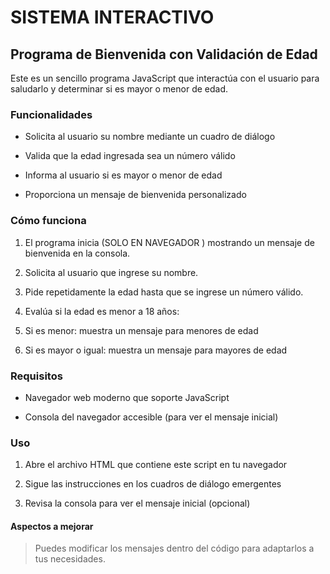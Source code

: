 # SISTEMA INTERACTIVO

## Programa de Bienvenida con Validación de Edad

Este es un sencillo programa JavaScript que interactúa con el usuario para saludarlo y determinar si es mayor o menor de edad.

### Funcionalidades

- Solicita al usuario su nombre mediante un cuadro de diálogo

- Valida que la edad ingresada sea un número válido

- Informa al usuario si es mayor o menor de edad

- Proporciona un mensaje de bienvenida personalizado

### Cómo funciona

1. El programa inicia (SOLO EN NAVEGADOR ) mostrando un mensaje de bienvenida en la consola.

2. Solicita al usuario que ingrese su nombre.

3. Pide repetidamente la edad hasta que se ingrese un número válido.

4. Evalúa si la edad es menor a 18 años:

5. Si es menor: muestra un mensaje para menores de edad

6. Si es mayor o igual: muestra un mensaje para mayores de edad

### Requisitos

- Navegador web moderno que soporte JavaScript

- Consola del navegador accesible (para ver el mensaje inicial)

### Uso

1. Abre el archivo HTML que contiene este script en tu navegador

2. Sigue las instrucciones en los cuadros de diálogo emergentes

3. Revisa la consola para ver el mensaje inicial (opcional)

#### Aspectos a mejorar

>Puedes modificar los mensajes dentro del código para adaptarlos a tus necesidades.